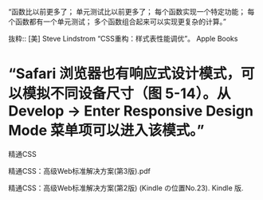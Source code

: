 “函数比以前更多了；
单元测试比以前更多了；
每个函数实现一个特定功能；
每个函数都有一个单元测试；
多个函数组合起来可以实现更复杂的计算。”

抜粋:: [美] Steve Lindstrom  “CSS重构：样式表性能调优”。 Apple Books  

# “Safari 浏览器也有响应式设计模式，可以模拟不同设备尺寸（图 5-14）。从 Develop → Enter Responsive Design Mode 菜单项可以进入该模式。”




精通CSS

精通CSS：高级Web标准解决方案(第3版).pdf



精通CSS：高级Web标准解决方案(第2版) (Kindle の位置No.23). Kindle 版. 
